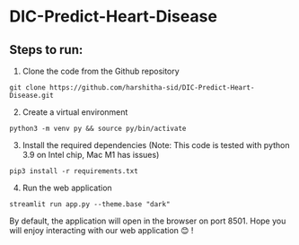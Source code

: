 # DIC-Predict-Heart-Disease

## Steps to run:

1. Clone the code from the Github repository
```
git clone https://github.com/harshitha-sid/DIC-Predict-Heart-Disease.git
```

2. Create a virtual environment
```
python3 -m venv py && source py/bin/activate
```

3. Install the required dependencies (Note: This code is tested with python 3.9 on Intel chip, Mac M1 has issues)
```
pip3 install -r requirements.txt
```

4. Run the web application
```
streamlit run app.py --theme.base "dark"
```

By default, the application will open in the browser on port 8501. Hope you will enjoy interacting with our web application 😊 !
